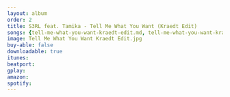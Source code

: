 ```yaml
---
layout: album
order: 2
title: S3RL feat. Tamika - Tell Me What You Want (Kraedt Edit)
songs: {tell-me-what-you-want-kraedt-edit.md, tell-me-what-you-want-kraedt-edit-extended.md}
image: Tell Me What You Want Kraedt Edit.jpg
buy-able: false
downloadable: true
itunes:
beatport:
gplay:
amazon:
spotify:
---
```

